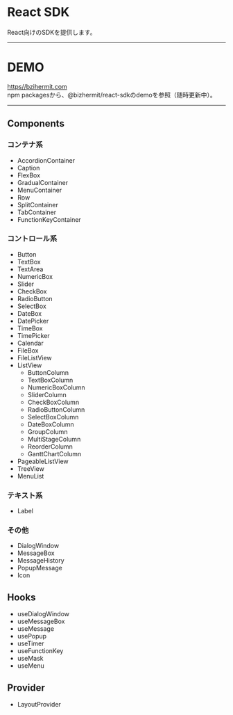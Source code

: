 # React SDK

React向けのSDKを提供します。

---

# DEMO

[https//bzihermit.com](https://bizhermit.com/)  
npm packagesから、@bizhermit/react-sdkのdemoを参照（随時更新中）。

---

## Components

### コンテナ系
- AccordionContainer
- Caption
- FlexBox
- GradualContainer
- MenuContainer
- Row
- SplitContainer
- TabContainer
- FunctionKeyContainer

### コントロール系
- Button
- TextBox
- TextArea
- NumericBox
- Slider
- CheckBox
- RadioButton
- SelectBox
- DateBox
- DatePicker
- TimeBox
- TimePicker
- Calendar
- FileBox
- FileListView
- ListView
  - ButtonColumn
  - TextBoxColumn
  - NumericBoxColumn
  - SliderColumn
  - CheckBoxColumn
  - RadioButtonColumn
  - SelectBoxColumn
  - DateBoxColumn
  - GroupColumn
  - MultiStageColumn
  - ReorderColumn
  - GanttChartColumn
- PageableListView
- TreeView
- MenuList

### テキスト系
- Label

### その他
- DialogWindow
- MessageBox
- MessageHistory
- PopupMessage
- Icon

## Hooks
- useDialogWindow
- useMessageBox
- useMessage
- usePopup
- useTimer
- useFunctionKey
- useMask
- useMenu

## Provider
- LayoutProvider